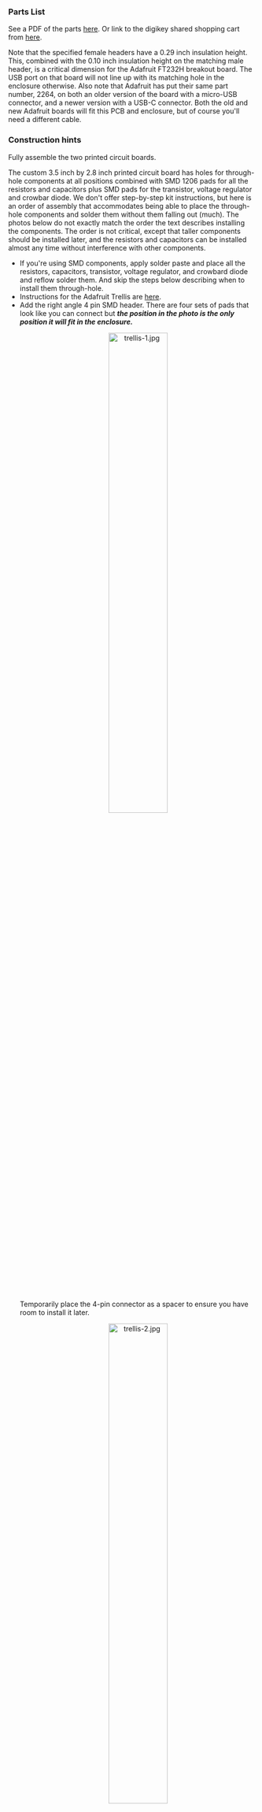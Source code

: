 <h3>Parts List</h3>
<p>See a PDF of the parts <a href='partslist.pdf'>here</a>. Or link to the digikey shared shopping cart from 
<a href='https://www.digikey.com/short/z84fb8'>here</a>.</p>
<p>Note that the specified female headers have a 0.29 inch insulation height. This, combined with the 0.10 inch insulation height on the matching male header, is a critical dimension
for the Adafruit FT232H breakout board. The USB port on that board will not line up with its matching hole 
in the enclosure otherwise. Also note that Adafruit has put their same part number, 2264, on both an older 
version of the board with a micro-USB connector,
and a newer version with a USB-C connector. Both the old and new Adafruit boards will fit this PCB and 
enclosure, but of course you'll need a different cable.</p>

<h3>Construction hints</h3>
<p>
Fully assemble the two printed circuit boards. </p>
<p>The custom 3.5 inch by 2.8 inch printed circuit board has holes for through-hole components at all
positions combined with SMD 1206 pads for all the resistors and capacitors plus SMD pads for
the transistor, voltage regulator and crowbar diode. We don't
offer step-by-step kit instructions, but here is an order of assembly that accommodates being able to
place the through-hole components and solder them without them falling out (much). The photos
below do not exactly match the order the text describes installing the components. The order is not
critical, except that taller components should be installed later, and the resistors and capacitors
can be installed almost any time without interference with other components. </p>
<ul>
<li>If you're using SMD components, apply solder paste and place all the resistors, capacitors, transistor,
voltage regulator, and crowbard diode and reflow solder them. And skip the steps below describing when to
install them through-hole.</li>
<li>Instructions for the Adafruit Trellis are
<a href='https://learn.adafruit.com/adafruit-trellis-diy-open-source-led-keypad/adding-leds'>here</a>.</li>
<li>Add the right angle 4 pin SMD header. There are four sets of pads that look like you can connect but <i><strong>the position in the photo is the only position it will fit in the enclosure.</strong></i>
<p align='center'><img width='50%' alt='trellis-1.jpg' src='trellis-1.jpg'/></p>
Temporarily place the 4-pin connector as a spacer to ensure you have room to install it later.
<p align='center'><img width='50%' alt='trellis-2.jpg' src='trellis-2.jpg'/></p>
 </li>
<li>Smallest parts go on the PCB first.
<p align='center'><img width='50%' alt='smallest-first.jpg' src='smallest-first.jpg'/></p></li>
<li>Install a right angle male header at enc-1. The pins extend out beyond the edge of the PCB.
	<li>the two 1/8" mini jacks, J2 and J2.
<p align='center'><img width='50%' alt='second-in-size.jpg' src='second-in-size.jpg'/></p></li>
	<li>Assemble the two 12 pin, .1" centered female connection headers for U2, and their corresponding
       12 pin male connection headers. Don't solder yet.
       <li>Add the two 2 pin headers, both male and female, for the A6/A7 and SDA/SCL pins for U1.
       <li>Solder <i><b>only</b></i> the four corner pins (D1, D9, D10 and RAW) on both the top of the Arduino board
and the bottom of the PCB. double check that all pins are aligned and pushed all the way in. 
Triple check. Its much more difficult to correct errors after this.
<li>Now solder all U2 pins on the top of the Arduino and the bottom of the PCB.
</li>
<li>With the Arduino pulled out of its PCB socket, install a right angle male 6 pin programming header. 
<b>Important:</b> The header <b><i>must hang from the bottom of the Arduino board</i></b>. It will not clear the enclosure if mounted on top.
<li>Cut the headers for the RS232H part to the approppriate number of pins, both the socket side and the pin side. The total offset of the RS232H from the PCB must be 0.390 inches (25/64 inches, or 9.9mm)
<p align='center'><img width='50%' alt='check-header-offset.jpg' src='check-header-offset.jpg'/></p></li>
<li>Use a similar procedure for installing the headers U1 as you did for U2 above. It has 10 pin headers--a female and a male--and has to be soldered
on top of the Adafruit FT232H board and on the bottom of the PCB. Solder the four corners first.
Double check that all the pins are populated and pushed all the way in.
<li>triple check. you won't get another chance. Now solder all the pins for U1.
<li>Pull the Arduino and the FT232H boards and set them aside while working on the remainder.
<p align='center'><img width='50%' alt='solder-in-rs232h.jpg' src='solder-in-rs232h.jpg'/></p><li>Install a female header at J5 (5 pins) 
<li>Install the buzzer/sounder. Observe the PLUS pin! The buzzer will be destroyed if its backwards.
<li>Install the J15 power jack.
<li>U14 has 3 leads that extend through the board and its TO-220 package <b>must</b> be bent over 
with the hole on its tab matching the hole in the PCB. It dissipates about 2W and will 
overheat if not bonded properly to the PCB.
<li>put a very small dot of heat sink grease on U14 to thermally bond it to the matching PCB
area with no solder mask.
<li>Fasten it with a 4-40x1/4" screw and #4 nut. Assemble the nut on the bottom of the PCB to save yourself trouble later
when you need to avoid confusing it with the screws that hold the PCB in the enclosure. 
<li>All the resistors R1 through R3 are the same value, 4.7K
<li>The power supply has the large diode D13, the polarized 1.0 uF capacitor C1 and the 5V output, 0.047 uF, C2.
<li>C3, C4, C5, C6, C8, C9 are all .001uF
<li>Install Q1
<p align='center'><img width='50%' alt='Q1-polarity.jpg' src='Q1-polarity.jpg'/></p>
Install the 2N3904 at Q1. REV3 of the PCB has the silk screen flat backwards! The collector goes in the square pin.
<li>Regarding the 4-pin female 0.100" connector used in both subsequent steps. It is specified as an "IDC" part, which
means "insulation displacement." I came to the conclusion that the correct wire for these connectors is made 
of pure unobtainium but also found that the plastic housing can tolerate a soldering iron. That is: strip the
wires for these connectors, press them into position on the header and melt a solder bead.</li>
<li>Install a 4 pin female connector on the leads from the panel mount optical encoder.
Observe the color designations on the PCB. The black wire goes into pin 1.
Don't shorten the encoder wires. Press their
stripped ends into the connector housing. The best tool is <a href='https://www.digikey.com/short/zjvqw2'>this one</a>. Or use a small allen key or similar tool.
<li>Solder 4 wires of about 4 inches length and 24 gauge in the J4 holes labeled Trellis.
I use three wires the same color and a distinct color for VCC.  
<li>Assemble the 4 wires from J4 into a 4 pin female header. Maintain the same order as on
the PCB. Pin 1 on the header (use a magnifying glass) is the 5V pin.
<li>Use two nylon cable ties to bind the 4 wires together on each of the 4-wire harnesses:
the one to the Trellis and the one to the panel mount encoder.
<li>Install the 3 PCB mount encoders. solder all the pins. There will be significant
force trying to pull these back out of the board in the future if and when it becomes necessary to remove
the knobs pressed on them. <p align='center'><img width='50%' alt='PCB-populated.jpg' src='PCB-populated.jpg'/></p>
It is important that the encoders be pressed tightly flat against the PCB. The shaft will not line up properly with the
enclosure hole otherwise.
<li>Assemble the LCD display. The FFC cable connectors on the 4D systems parts are very small. Look at the photo carefully. 
The RC-1101 needs the gen4-IB 
(interface board) installed both for programming and to install the RC-1101. Get it
on that FFC cable and it can stay there.
The locking tab slides towards the "gen4 Display" logo to unlock.
<p align='center'><img width='50%' alt='LockedVsUnlocked.jpg' src='LockedVsUnlocked.jpg'/></p></li>
<p align='center'><img width='50%' alt='4Dsystems.jpg' src='4Dsystems.jpg'/></p></li>
</li>
<li>When you get the connectors installed correctly and connect it to the programmer and a PC, the
3.2" screen lights up.
<p align='center'><img width='50%' alt='4Dinitialpowerup.jpg' src='4Dinitialpowerup.jpg'/></p></li>
</li>
<li>A FAT formatted uSD card is installed. The primary partition must be no more than 4GB.
As of this writing, Windows 10 has no simple GUI to accomplish this on larger (and more common)
uSD cards. To limit a partituion to 4GB and FAT format, you must use diskpart run as an administrator, which is <string>dangerous</strong>.
One wrong keystroke and you will destroy your PCs boot drive. <a href='https://superuser.com/questions/202160/how-do-i-format-my-8-gb-usb-drive-to-fat-fat16-in-windows-7#answers'>Here</a> are some instructions. <strong>The dangerous step is the <code>select disk 1</code> command</strong>. You must select the correct disk! One more hint: I found it helps to insert one more command after the "clean" command in those instructions: "<code>convert mbr</code>".  The LCD cannot mount a uSD card
with a fancy new partition table, only master boot record will do.
 
Copy the contents of the file WL1244-gen4.zip onto the card.
<p align='center'><img width='50%' alt='microSDinstall.jpg' src='microSDinstall.jpg'/></p></li>
</li>
<li>Details about the enclosure are <a href=enclosure.md>here</a>.</li>
<li>The enclosure prints with a substantial amount of support material. It is easy to remove, but it helps to know exactly where to grab and twist. See <a href='https://youtu.be/Ue96Qx1N7DY'>this video</a>.</li>
</ul>

Once the PCB is assembled, here is a photograph of the parts (REV 2 device):
<img src='RC1101-parts-on-desktop.jpg' alt='RC1101-parts-on-desktop.jpg' /> 

<h3>Older LCD</h3>
You are reading the documentation for design that uses the gen4 display device, the gen4-uLCD-32PT. There exists an
older uLCD-32PTU device which has different mounting dimensions and therefore different STL files to print an enclosure.

